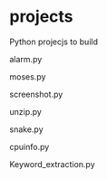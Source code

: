 # projects

Python projecjs to build 

alarm.py

moses.py

screenshot.py

unzip.py

snake.py

cpuinfo.py


Keyword_extraction.py
